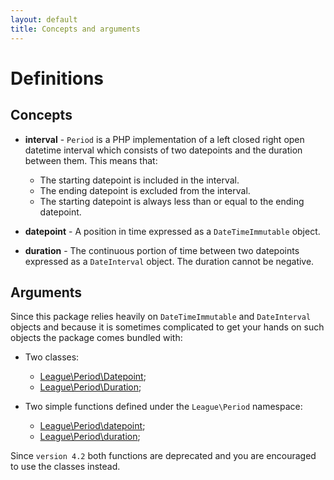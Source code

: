 ```yaml
---
layout: default
title: Concepts and arguments
---
```


# Definitions

## Concepts

- **interval** - `Period` is a PHP implementation of a left closed right open datetime interval which consists of two datepoints and the duration between them. This means that:

    - The starting datepoint is included in the interval.
    - The ending datepoint is excluded from the interval.
    - The starting datepoint is always less than or equal to the ending datepoint.

- **datepoint** - A position in time expressed as a `DateTimeImmutable` object.

- **duration** - The continuous portion of time between two datepoints expressed as a `DateInterval` object. The duration cannot be negative.

## Arguments

Since this package relies heavily on `DateTimeImmutable` and `DateInterval` objects and because it is sometimes complicated to get your hands on such objects the package comes bundled with:

- Two classes:
	- [League\Period\Datepoint](/4.0/datepoint/);
	- [League\Period\Duration](/4.0/duration/);

- Two simple functions defined under the `League\Period` namespace:
	- [League\Period\datepoint](/4.0/functions/);
	- [League\Period\duration](/4.0/functions/);

<p class="message-warning">Since <code>version 4.2</code> both functions are deprecated and you are encouraged to use the classes instead.</p>
